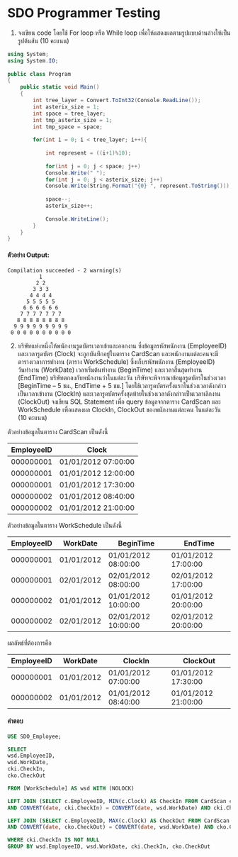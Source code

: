 
# SDO Programmer Testing

1. จงเขียน code โดยใช้ For loop หรือ While loop เพื่อให้แสดงผลตามรูปแบบด้านล่างให้เป็นรูปต้นส้น (10 คะแนน)

```c#
using System;
using System.IO;
					
public class Program
{
	public static void Main()
	{
		int tree_layer = Convert.ToInt32(Console.ReadLine());
		int asterix_size = 1;
		int space = tree_layer;
		int tmp_asterix_size = 1;
		int tmp_space = space;
		
		for(int i = 0; i < tree_layer; i++){
		   
		    int represent = ((i+1)%10);
		    		
			for(int j = 0; j < space; j++)
			Console.Write(" ");
			for(int j = 0; j < asterix_size; j++)
			Console.Write(String.Format("{0} ", represent.ToString()));
			
            space--;
			asterix_size++;
			
			Console.WriteLine();
		}
	}
}
```
#### ตัวอย่าง Output:

```text
Compilation succeeded - 2 warning(s)
          1 
         2 2 
        3 3 3 
       4 4 4 4 
      5 5 5 5 5 
     6 6 6 6 6 6 
    7 7 7 7 7 7 7 
   8 8 8 8 8 8 8 8 
  9 9 9 9 9 9 9 9 9 
 0 0 0 0 0 0 0 0 0 0 
```
2. บริษัทแห่งหนึ่งให้พนักงานรูดบัตรเวลาเข้าและออกงาน ซึ่งข้อมูลรหัสพนักงาน (EmployeeID) และเวลารูดบัตร (Clock) จะถูกบันทึกอยู่ในตาราง CardScan และพนักงานแต่ละคนจะมีตารางเวลาการทำงาน (ตาราง WorkSchedule) ซึ่งเก็บรหัสพนักงาน (EmployeeID)  
วันทำงาน (WorkDate) เวลาเริ่มต้นทำงาน (BeginTime) และเวลาสิ้นสุดทำงาน (EndTime) บริษัทตกลงกับพนักงานว่าในแต่ละวัน บริษัทจะพิจารณาข้อมูลรูดบัตรในช่วงเวลา [BeginTime – 5 ชม., EndTime + 5 ชม.] โดยใช้เวลารูดบัตรครั้งแรกในช่วงเวลาดังกล่าวเป็นเวลาเข้างาน (ClockIn) และเวลารูดบัตรครั้งสุดท้ายในช่วงเวลาดังกล่าวเป็นเวลาเลิกงาน (ClockOut)
จงเขียน SQL Statement เพื่อ query ข้อมูลจากตาราง CardScan และ WorkSchedule เพื่อแสดงผล ClockIn, ClockOut ของพนักงานแต่ละคน ในแต่ละวัน (10 คะแนน)

ตัวอย่างข้อมูลในตาราง CardScan เป็นดังนี้

|EmployeeID |Clock|
|-----|---|
|000000001|01/01/2012 07:00:00|
|000000001|01/01/2012 12:00:00|
|000000001|01/01/2012 17:30:00|
|000000002|01/01/2012 08:40:00|
|000000002|01/01/2012 21:00:00|

ตัวอย่างข้อมูลในตาราง WorkSchedule เป็นดังนี้

|EmployeeID|WorkDate|BeginTime|EndTime|
|----|----|-----|----|
|000000001|01/01/2012|01/01/2012 08:00:00|01/01/2012 17:00:00|
|000000001|02/01/2012|02/01/2012 08:00:00|02/01/2012 17:00:00|
|000000002|01/01/2012|01/01/2012 10:00:00|01/01/2012 20:00:00|
|000000002|02/01/2012|02/01/2012 10:00:00|02/01/2012 20:00:00|

ผลลัพธ์ที่ต้องการคือ

|EmployeeID|WorkDate|ClockIn|ClockOut|
|-----|------|-----|-----|
|000000001|01/01/2012|01/01/2012 07:00:00|01/01/2012 17:30:00|
|000000002|01/01/2012|01/01/2012 08:40:00|01/01/2012 21:00:00|

#### คำตอบ

```sql
USE SDO_Employee;

SELECT 
wsd.EmployeeID, 
wsd.WorkDate,
cki.CheckIn,
cko.CheckOut

FROM [WorkSchedule] AS wsd WITH (NOLOCK)

LEFT JOIN (SELECT c.EmployeeID, MIN(c.Clock) AS CheckIn FROM CardScan c WITH (NOLOCK) GROUP BY c.EmployeeID) AS cki ON wsd.EmployeeID = cki.EmployeeID 
AND CONVERT(date, cki.CheckIn) = CONVERT(date, wsd.WorkDate) AND cki.CheckIn BETWEEN DATEADD(hour, -5, wsd.BeginTime) AND DATEADD(hour, 5, wsd.EndTime)

LEFT JOIN (SELECT c.EmployeeID, MAX(c.Clock) AS CheckOut FROM CardScan c WITH (NOLOCK) GROUP BY c.EmployeeID) AS cko ON wsd.EmployeeID = cko.EmployeeID 
AND CONVERT(date, cko.CheckOut) = CONVERT(date, wsd.WorkDate) AND cko.CheckOut BETWEEN DATEADD(hour, -5, wsd.BeginTime) AND DATEADD(hour, 5, wsd.EndTime)

WHERE cki.CheckIn IS NOT NULL
GROUP BY wsd.EmployeeID, wsd.WorkDate, cki.CheckIn, cko.CheckOut

```